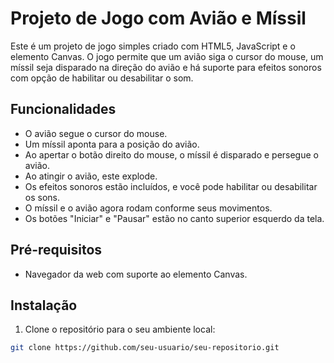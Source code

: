 # Projeto de Jogo com Avião e Míssil

Este é um projeto de jogo simples criado com HTML5, JavaScript e o elemento Canvas. O jogo permite que um avião siga o cursor do mouse, um míssil seja disparado na direção do avião e há suporte para efeitos sonoros com opção de habilitar ou desabilitar o som.



## Funcionalidades

- O avião segue o cursor do mouse.
- Um míssil aponta para a posição do avião.
- Ao apertar o botão direito do mouse, o míssil é disparado e persegue o avião.
- Ao atingir o avião, este explode.
- Os efeitos sonoros estão incluídos, e você pode habilitar ou desabilitar os sons.
- O míssil e o avião agora rodam conforme seus movimentos.
- Os botões "Iniciar" e "Pausar" estão no canto superior esquerdo da tela.

## Pré-requisitos

- Navegador da web com suporte ao elemento Canvas.

## Instalação

1. Clone o repositório para o seu ambiente local:

```bash
git clone https://github.com/seu-usuario/seu-repositorio.git
